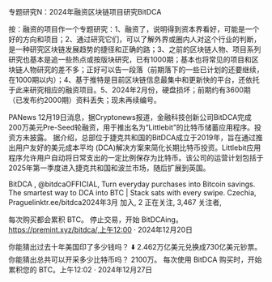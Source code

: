 专题研究N：2024年融资区块链项目研究BitDCA

按：融资的项目作一个专题研究：1、融资了，说明得到资本界看好，可能是一个好的方向和项目；2、通过研究它们，可以了解外界或圈内人对这个行业的判断，是一种研究区块链发展趋势的捷径和正确的路；3、之前的区块链人物、项目系列研究也基本是追一些热点或按版块研究，已有1000期；基本也将常见的项目和区块链人物研究的差不多；正好可以告一段落（前期落下的一些已计划的还要继续，在1000期以内）；4、基于推特是目前区块链信息最集中和更新快的平台，还依托于此来研究相应的融资项目。5、2024年2月份，硬盘损坏；前期约有3600期（已发布约2000期）资料丢失；现未再续编号。

PANews 12月19日消息，据Cryptonews报道，金融科技创新公司BitDCA完成200万美元Pre-Seed轮融资，用于推出名为“Littlebit”的比特币储蓄应用程序。投资方未披露。
据介绍，总部位于捷克共和国的BitDCA成立于2019年，旨在通过推出用户友好的美元成本平均 (DCA)解决方案来简化长期比特币投资。Littlebit应用程序允许用户自动将日常支出的一定比例保存为比特币。该公司的运营计划包括于2025年第一季度进入捷克共和国和波兰市场，随后扩展到英国。

BitDCA
,
@bitdcaOFFICIAL,
Turn everyday purchases into Bitcoin savings.
The smartest way to DCA into BTC | Stack sats with every swipe.
Czechia, Praguelinktr.ee/bitdca2024年3月 加入,
2 正在关注,
3,467 关注者,


每次购买都会累积 BTC。
停止交易，开始 BitDCAing。
https://premint.xyz/bitdca/,上午12:00 · 2024年12月20日

你能猜出过去十年美国印了多少钱吗？ ⬇️
2.462万亿美元兑换成730亿美元钞票。
你能猜出总共可以开采多少比特币吗？
2100万。
每次使用 BitDCA 购买时，开始累积您的 BTC。上午12:02 · 2024年12月27日
